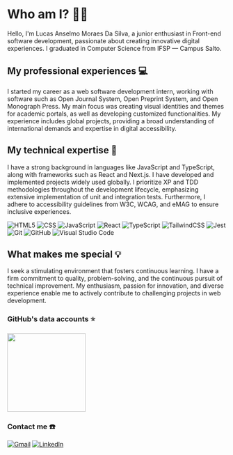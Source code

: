 # Who am I? 👨🏻
Hello, I'm Lucas Anselmo Moraes Da Silva, a junior enthusiast in Front-end software development, passionate about creating innovative digital experiences. I graduated in Computer Science from IFSP — Campus Salto.

## My professional experiences 💻
I started my career as a web software development intern, working with software such as Open Journal System, Open Preprint System, and Open Monograph Press. My main focus was creating visual identities and themes for academic portals, as well as developing customized functionalities. My experience includes global projects, providing a broad understanding of international demands and expertise in digital accessibility.

## My technical expertise 📁
I have a strong background in languages like JavaScript and TypeScript, along with frameworks such as React and Next.js. I have developed and implemented projects widely used globally. I prioritize XP and TDD methodologies throughout the development lifecycle, emphasizing extensive implementation of unit and integration tests. Furthermore, I adhere to accessibility guidelines from W3C, WCAG, and eMAG to ensure inclusive experiences.

![HTML5](https://img.shields.io/badge/-HTML5-333333?style=flat&logo=HTML5)
![CSS](https://img.shields.io/badge/-CSS-333333?style=flat&logo=CSS3&logoColor=1572B6)
![JavaScript](https://img.shields.io/badge/-JavaScript-333333?style=flat&logo=javascript)
![React](https://img.shields.io/badge/-React-333333?style=flat&logo=react)
![TypeScript](https://img.shields.io/badge/-Typescript-333333?style=flat&logo=typescript)
![TailwindCSS](https://img.shields.io/badge/-Tailwind-333333?style=flat&logo=tailwindcss)
![Jest](https://img.shields.io/badge/-Jest-333333?style=flat&logo=jest)
![Git](https://img.shields.io/badge/-Git-333333?style=flat&logo=git)
![GitHub](https://img.shields.io/badge/-GitHub-333333?style=flat&logo=github)
![Visual Studio Code](https://img.shields.io/badge/-Visual%20Studio%20Code-333333?style=flat&logo=visual-studio-code&logoColor=007ACC)

## What makes me special 💡
I seek a stimulating environment that fosters continuous learning. I have a firm commitment to quality, problem-solving, and the continuous pursuit of technical improvement. My enthusiasm, passion for innovation, and diverse experience enable me to actively contribute to challenging projects in web development.

### GitHub's data accounts ⭐

<a href="https://github.com/LucasAnselmoSilva12345" title="Perfil de Lucas Anselmo">
  <img height="180em" src="https://github-readme-stats.vercel.app/api?username=LucasAnselmoSilva12345&theme=dracula&show_icons=true" />
</a>

### Contact me ☎️

<p align="left">
  <a href="mailto:lucasanselmodasilva02@gmail.com" title="Gmail">
  <img src="https://img.shields.io/badge/-Gmail-FF0000?style=flat-square&labelColor=FF0000&logo=gmail&logoColor=white&link=lucasanselmodasilva02@gmail.com" alt="Gmail" /></a>

  <a href="https://www.linkedin.com/in/lucas-anselmo-moraes-da-silva-543636161/" title="LinkedIn">
  <img src="https://img.shields.io/badge/-Linkedin-0e76a8?style=flat-square&logo=Linkedin&logoColor=white&link=https://www.linkedin.com/in/lucas-anselmo-moraes-da-silva-543636161/" alt="LinkedIn"/></a>
</p>

